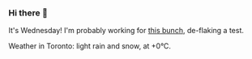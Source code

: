 ### Hi there :wave:

It's Wednesday! I'm probably working for [this bunch](https://github.com/kohofinancial), de-flaking a test.

Weather in Toronto: light rain and snow, at +0°C.
